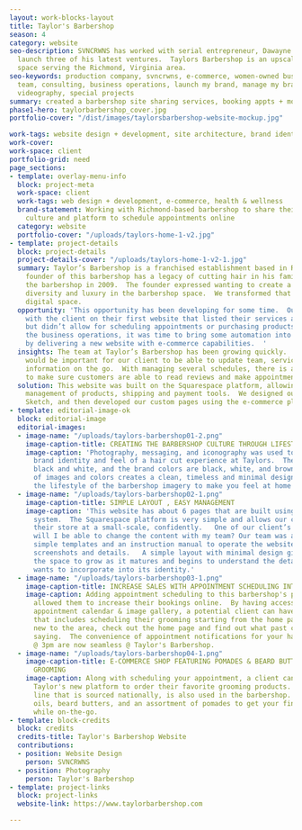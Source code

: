 ```yaml
---
layout: work-blocks-layout
title: Taylor's Barbershop
season: 4
category: website
seo-description: SVNCRWNS has worked with serial entrepreneur, Dawayne Taylor, to
  launch three of his latest ventures.  Taylors Barbershop is an upscale barbershop
  space serving the Richmond, Virginia area.
seo-keywords: production company, svncrwns, e-commerce, women-owned businesses, creative
  team, consulting, business operations, launch my brand, manage my brand, photography,
  videography, special projects
summary: created a barbershop site sharing services, booking appts + more
phase1-hero: taylorbarbershop_cover.jpg
portfolio-cover: "/dist/images/taylorsbarbershop-website-mockup.jpg"

work-tags: website design + development, site architecture, brand identity
work-cover: 
work-space: client
portfolio-grid: need
page_sections:
- template: overlay-menu-info
  block: project-meta
  work-space: client
  work-tags: web design + development, e-commerce, health & wellness
  brand-statement: Working with Richmond-based barbershop to share their barbershop
    culture and platform to schedule appointments online
  category: website
  portfolio-cover: "/uploads/taylors-home-1-v2.jpg"
- template: project-details
  block: project-details
  project-details-cover: "/uploads/taylors-home-1-v2-1.jpg"
  summary: Taylor’s Barbershop is a franchised establishment based in Richmond, Virginia.  The
    founder of this barbershop has a legacy of cutting hair in his family, and founded
    the barbershop in 2009.  The founder expressed wanting to create a culture of
    diversity and luxury in the barbershop space.  We transformed that idea into the
    digital space.
  opportunity: 'This opportunity has been developing for some time.  Our team worked
    with the client on their first website that listed their services and pricing
    but didn’t allow for scheduling appointments or purchasing products.  After optimizing
    the business operations, it was time to bring some automation into the workflow
    by delivering a new website with e-commerce capabilities.  '
  insights: The team at Taylor’s Barbershop has been growing quickly.  We knew it
    would be important for our client to be able to update team, service and product
    information on the go.  With managing several schedules, there is a great opportunity
    to make sure customers are able to read reviews and make appointments easily.
  solution: This website was built on the Squarespace platform, allowing for easy
    management of products, shipping and payment tools.  We designed our website using
    Sketch, and then developed our custom pages using the e-commerce platform.
- template: editorial-image-ok
  block: editorial-image
  editorial-images:
  - image-name: "/uploads/taylors-barbershop01-2.png"
    image-caption-title: CREATING THE BARBERSHOP CULTURE THROUGH LIFESTYLE PHOTOGRAPHY
    image-caption: 'Photography, messaging, and iconography was used to develop the
      brand identity and feel of a hair cut experience at Taylors.  The imagery is
      black and white, and the brand colors are black, white, and brown.  This combination
      of images and colors creates a clean, timeless and minimal design that allows
      the lifestyle of the barbershop imagery to make you feel at home in the space.  '
  - image-name: "/uploads/taylors-barbershop02-1.png"
    image-caption-title: SIMPLE LAYOUT , EASY MANAGEMENT
    image-caption: 'This website has about 6 pages that are built using a component
      system.  The Squarespace platform is very simple and allows our client to run
      their store at a small-scale, confidently.   One of our client’s concerns was:
      will I be able to change the content with my team? Our team was able to create
      simple templates and an instruction manual to operate the website filled with
      screenshots and details.   A simple layout with minimal design gives a brand
      the space to grow as it matures and begins to understand the details that it
      wants to incorporate into its identity.'
  - image-name: "/uploads/taylors-barbershop03-1.png"
    image-caption-title: INCREASE SALES WITH APPOINTMENT SCHEDULING INTEGRATION
    image-caption: Adding appointment scheduling to this barbershop's platform has
      allowed them to increase their bookings online.  By having access to the Barbershop's
      appointment calendar & image gallery, a potential client can have a user experience
      that includes scheduling their grooming starting from the home page.  If you're
      new to the area, check out the home page and find out what past clients are
      saying.  The convenience of appointment notifications for your hair cut on Friday's
      @ 3pm are now seamless @ Taylor's Barbershop.
  - image-name: "/uploads/taylors-barbershop04-1.png"
    image-caption-title: E-COMMERCE SHOP FEATURING POMADES & BEARD BUTTERS FOR MENS
      GROOMING
    image-caption: Along with scheduling your appointment, a client can now go to
      Taylor's new platform to order their favorite grooming products.  This product
      line that is sourced nationally, is also used in the barbershop.  Products include
      oils, beard butters, and an assortment of pomades to get your finished look
      while on-the-go.
- template: block-credits
  block: credits
  credits-title: Taylor's Barbershop Website
  contributions:
  - position: Website Design
    person: SVNCRWNS
  - position: Photography
    person: Taylor's Barbershop
- template: project-links
  block: project-links
  website-link: https://www.taylorbarbershop.com

---
```

